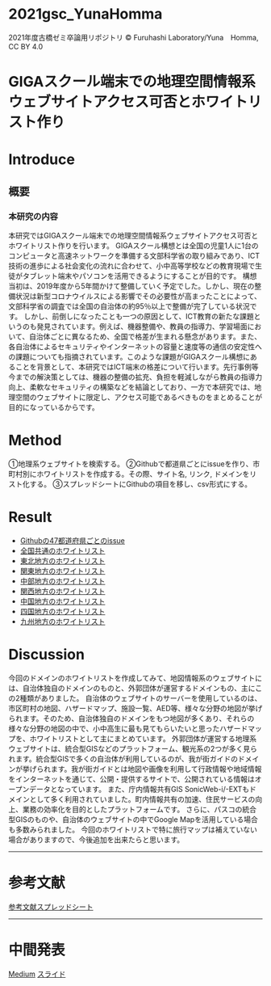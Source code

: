 # 2021gsc_YunaHomma
2021年度古橋ゼミ卒論用リポジトリ
© Furuhashi Laboratory/Yuna　Homma, CC BY 4.0
# GIGAスクール端末での地理空間情報系ウェブサイトアクセス可否とホワイトリスト作り

# Introduce
## 概要
### 本研究の内容
本研究ではGIGAスクール端末での地理空間情報系ウェブサイトアクセス可否とホワイトリスト作りを行います。
GIGAスクール構想とは全国の児童1人に1台のコンピュータと高速ネットワークを準備する文部科学省の取り組みであり、ICT技術の進歩による社会変化の流れに合わせて、小中高等学校などの教育現場で生徒がタブレット端末やパソコンを活用できるようにすることが目的です。
構想当初は、2019年度から5年間かけて整備していく予定でした。しかし、現在の整備状況は新型コロナウイルスによる影響でその必要性が高まったことによって、文部科学省の調査では全国の自治体の約95％以上で整備が完了している状況です。
しかし、前倒しになったことも一つの原因として、ICT教育の新たな課題というのも発見されています。例えば、機器整備や、教員の指導力、学習場面において、自治体ごとに異なるため、全国で格差が生まれる懸念があります。また、各自治体によるセキュリティやインターネットの容量と速度等の通信の安定性への課題についても指摘されています。このような課題がGIGAスクール構想にあることを背景として、本研究ではICT端末の格差について行います。先行事例等今までの解決策としては、機器の整備の拡充、負担を軽減しながら教員の指導力向上、柔軟なセキュリティの構築などを結論としており、一方で本研究では、地理空間のウェブサイトに限定し、アクセス可能であるべきものをまとめることが目的になっているからです。


# Method 
①地理系ウェブサイトを検索する。
②Githubで都道県ごとにissueを作り、市町村別にホワイトリストを作成する。その際、サイト名, リンク, ドメインをリスト化する。
③スプレッドシートにGithubの項目を移し、csv形式にする。

# Result
* [Githubの47都道府県ごとのissue](https://github.com/furuhashilab/2021gsc_YunaHomma/issues)
* [全国共通のホワイトリスト](https://docs.google.com/spreadsheets/d/1tPKtBxXqiHYD1FEQbFhxBzPGzsmQOLBUE_s7ujy0gBI/edit?usp=sharing)
* [東北地方のホワイトリスト](https://docs.google.com/spreadsheets/d/1YPIrOgq48yOxapQbGBysyn8jrRr4Pb3vHvyUTb5SNrY/edit?usp=sharing)
* [関東地方のホワイトリスト](https://docs.google.com/spreadsheets/d/1zd6fYG4H_mtJaJIlpgnsrxzaJfIMTlbl10hJ6vHImWI/edit?usp=sharing)
* [中部地方のホワイトリスト](https://docs.google.com/spreadsheets/d/1nxfYpK2U7ehzR2eqKGmK1S9PT-JF1fwPGSpZEX6zbB4/edit?usp=sharing)
* [関西地方のホワイトリスト](https://docs.google.com/spreadsheets/d/1xkz8ThZncPsf8nfqdsKyf567ORbZLSWUX7BmJChrRWo/edit?usp=sharing)
* [中国地方のホワイトリスト](https://docs.google.com/spreadsheets/d/1YiR_smOQS3qCc95tFbS6g2L79wGBe1Jt-6VsPP4ZkoM/edit?usp=sharing)
* [四国地方のホワイトリスト](https://docs.google.com/spreadsheets/d/1YiR_smOQS3qCc95tFbS6g2L79wGBe1Jt-6VsPP4ZkoM/edit?usp=sharing)
* [九州地方のホワイトリスト](https://docs.google.com/spreadsheets/d/1YNUwRX9Xkz1n_tO-sz84LQBmuJpqb1qsAmLZQhdwzNk/edit?usp=sharing)



# Discussion

今回のドメインのホワイトリストを作成してみて、地図情報系のウェブサイトには、自治体独自のドメインのものと、外郭団体が運営するドメインもの、主にこの2種類がありました。
自治体のウェブサイトのサーバーを使用しているのは、市区町村の地図、ハザードマップ、施設一覧、AED等、様々な分野の地図が挙げられます。そのため、自治体独自のドメインをもつ地図が多くあり、それらの様々な分野の地図の中で、小中高生に最も見てもらいたいと思ったハザードマップを、ホワイトリストとして主にまとめています。
外郭団体が運営する地理系ウェブサイトは、統合型GISなどのプラットフォーム、観光系の2つが多く見られます。統合型GISで多くの自治体が利用しているのが、我が街ガイドのドメインが挙げられます。我が街ガイドとは地図や画像を利用して行政情報や地域情報をインターネットを通じて、公開・提供するサイトで、公開されている情報はオープンデータとなっています。
また、庁内情報共有GIS SonicWeb-i/-EXTもドメインとして多く利用されていました。町内情報共有の加速、住民サービスの向上、業務の効率化を目的としたプラットフォームです。
さらに、パスコの統合型GISのものや、自治体のウェブサイトの中でGoogle Mapを活用している場合も多数みられました。
今回のホワイトリストで特に旅行マップは補えていない場合がありますので、今後追加を出来たらと思います。

***
# 参考文献
[参考文献スプレッドシート](https://docs.google.com/spreadsheets/d/1uFUYa_TRjZiMx_JMXzDjasGcj1lEG0bK2O0YUADCxdg/edit#gid=0)


***
# 中間発表
[Medium]()
[スライド](https://docs.google.com/presentation/d/1ad8BFHgjr9OBvdUSHbB6M1GC7PNL7rRG1BY1l6NUzFU/edit?usp=sharing)
